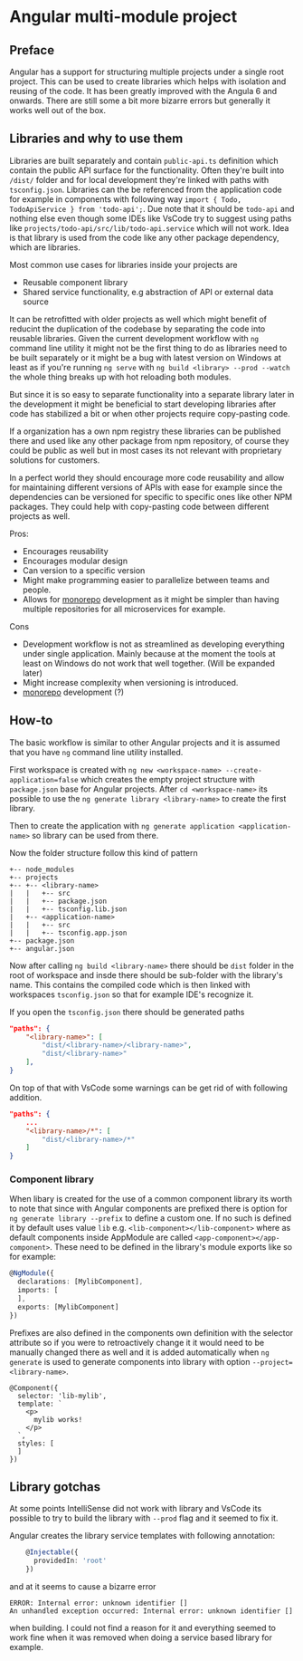 # Angular multi-module project

## Preface

Angular has a support for structuring multiple projects under a single root project. This can be used to create libraries which helps with isolation and reusing of the code. 
It has been greatly improved with the Angula 6 and onwards. There are still some a bit more bizarre errors but generally it works well out of the box. 



## Libraries and why to use them

Libraries are built separately and contain `public-api.ts` definition which contain the public API surface for the functionality. Often they're built into `/dist/` folder and for local development they're linked with paths with `tsconfig.json`. Libraries can the be referenced from the application code for example in components with following way `import { Todo, TodoApiService } from 'todo-api';`. Due note that it should be `todo-api` and nothing else even though some IDEs
like VsCode try to suggest using paths like `projects/todo-api/src/lib/todo-api.service` which will not work. Idea is that library is used from the code like any other package dependency, which are libraries. 

Most common use cases for libraries inside your projects are 
- Reusable component library
- Shared service functionality, e.g abstraction of API or external data source

It can be retrofitted with older projects as well which might benefit of reducint the duplication of the codebase by separating the code into reusable libraries. Given the current development workflow
with `ng` command line utility it might not be the first thing to do as libraries need to be built separately or it might be a bug with latest version on Windows at least as if you're running `ng serve` with
`ng build <library> --prod --watch` the whole thing breaks up with hot reloading both modules.

But since it is so easy to separate functionality into a separate library later in the development it might be beneficial to start developing libraries after code has stabilized a bit or when other
projects require copy-pasting code.

If a organization has a own npm registry these libraries can be published there and used like any other package from npm repository, of course they could be public as well but in most cases its not relevant with proprietary solutions for customers.

In a perfect world they should encourage more code reusability and allow for maintaining different versions of APIs with ease for example since the dependencies can be versioned for specific to specific ones like other NPM packages. They could help with copy-pasting code between different projects as well.

Pros:
- Encourages reusability
- Encourages modular design
- Can version to a specific version
- Might make programming easier to parallelize between teams and people.
- Allows for [monorepo](https://en.wikipedia.org/wiki/Monorepo) development as it might be simpler than having multiple repositories for all microservices for example.

Cons
- Development workflow is not as streamlined as developing everything under single application. Mainly
because at the moment the tools at least on Windows do not work that well together. (Will be expanded later)
- Might increase complexity when versioning is introduced.
- [monorepo](https://en.wikipedia.org/wiki/Monorepo) development (?)

## How-to

The basic workflow is similar to other Angular projects and it is assumed that you have `ng` command line utility installed. 

First workspace is created with `ng new <workspace-name> --create-application=false` which creates the empty project structure with `package.json` base for Angular projects. After `cd <workspace-name>` its possible to use the `ng generate library <library-name>` to create the first library. 

Then to create the application with `ng generate application <application-name>`  so library can be used from there.

Now the folder structure follow this kind of pattern

```
+-- node_modules
+-- projects
+-- +-- <library-name>
|   |   +-- src 
|   |   +-- package.json
|   |   +-- tsconfig.lib.json
|   +-- <application-name>
|   |   +-- src
|   |   +-- tsconfig.app.json
+-- package.json
+-- angular.json
```

Now after calling `ng build <library-name>` there should be `dist` folder in the root of workspace and insde there should be sub-folder with the library's name. This contains the compiled code which is then linked with workspaces `tsconfig.json` so that for example IDE's recognize it.

If you open the `tsconfig.json` there should be generated paths 
```json
"paths": {
    "<library-name>": [
        "dist/<library-name>/<library-name>",
        "dist/<library-name>"
    ],
}
```

On top of that with VsCode some warnings can be get rid of with following addition.

```json
"paths": {
    ...
    "<library-name>/*": [
        "dist/<library-name>/*"
    ]
}
```

### Component library

When libary is created for the use of a common component library its worth to note that since with Angular components are prefixed there is option for `ng generate library --prefix` to define a custom one. If no such is defined it by default uses value `lib` e.g. `<lib-component></lib-component>` where as default components inside AppModule are called `<app-component></app-component>`. These need to be defined in the library's module exports like so for example:

```ts
@NgModule({
  declarations: [MylibComponent],
  imports: [
  ],
  exports: [MylibComponent]
})
```

Prefixes are also defined in the components own definition with the selector attribute so if you were to retroactively change it it would need to be manually changed there as well and it is added automatically when `ng generate` is used to generate components into library with option `--project=<library-name>`. 

```
@Component({
  selector: 'lib-mylib',
  template: `
    <p>
      mylib works!
    </p>
  `,
  styles: [
  ]
})
```



## Library gotchas

At some points IntelliSense did not work with library and VsCode its possible to try to build the library with `--prod` flag and it seemed to fix it.


Angular creates the library service templates with following annotation:
```ts
    @Injectable({
      providedIn: 'root'
    })
```
and at it seems to cause a bizarre error 
```
ERROR: Internal error: unknown identifier []
An unhandled exception occurred: Internal error: unknown identifier []
```
when building. I could not find a reason for it and everything seemed to work fine when it was removed when doing a service based library for example.
